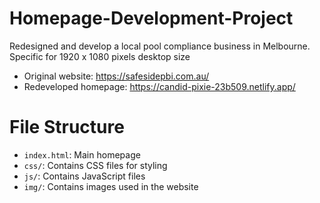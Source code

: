 # Homepage-Development-Project

Redesigned and develop a local pool compliance business in Melbourne.
Specific for 1920 x 1080 pixels desktop size

- Original website: https://safesidepbi.com.au/
- Redeveloped homepage: https://candid-pixie-23b509.netlify.app/

# File Structure
- `index.html`: Main homepage
- `css/`: Contains CSS files for styling
- `js/`: Contains JavaScript files
- `img/`: Contains images used in the website
